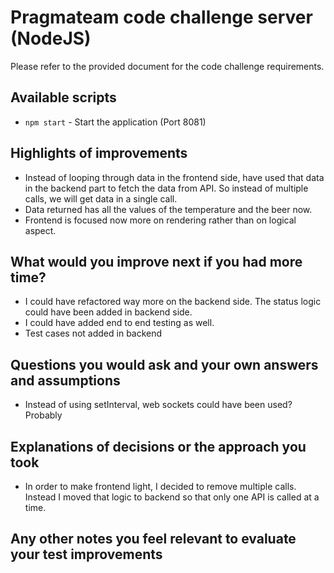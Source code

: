 # Pragmateam code challenge server (NodeJS)

Please refer to the provided document for the code challenge requirements. 

## Available scripts

- `npm start` - Start the application (Port 8081)


## Highlights of improvements

- Instead of looping through data in the frontend side, have used that data in the backend part to fetch the data from API. So instead of multiple calls, we will get data in a single call.
- Data returned has all the values of the temperature and the beer now.
- Frontend is focused now more on rendering rather than on logical aspect.

## What would you improve next if you had more time?

- I could have refactored way more on the backend side. The status logic could have been added in backend side.
- I could have added end to end testing as well.
- Test cases not added in backend

## Questions you would ask and your own answers and assumptions

- Instead of using setInterval, web sockets could have been used? Probably

## Explanations of decisions or the approach you took

- In order to make frontend light, I decided to remove multiple calls. Instead I moved that logic to backend so that only one API is called at a time.

## Any other notes you feel relevant to evaluate your test improvements
